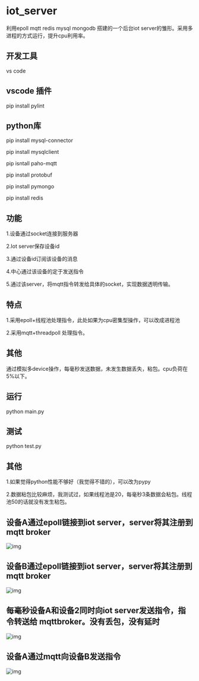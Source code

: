 # iot_server
利用epoll mqtt redis mysql mongodb 搭建的一个后台iot server的雏形。采用多进程的方式运行，提升cpu利用率。

## 开发工具
vs code

## vscode 插件
pip install pylint

## python库
 pip install mysql-connector
 
 pip install mysqlclient
 
 pip isntall paho-mqtt
 
 pip install protobuf
 
 pip install pymongo
 
 pip install redis
 
 ## 功能
 1.设备通过socket连接到服务器
 
 2.Iot server保存设备id
 
 3.通过设备id订阅该设备的消息
 
 4.中心通过该设备的定于发送指令
 
 5.通过该server，将mqtt指令转发给具体的socket，实现数据透明传输。
 
 
 ## 特点
 1.采用epoll+线程池处理指令，此处如果为cpu密集型操作，可以改成进程池
 
 2.采用mqtt+threadpoll 处理指令。
 
 ## 其他
 通过模拟多device操作，每毫秒发送数据，未发生数据丢失，粘包。cpu负荷在5%以下。
 
 ## 运行
 python main.py
 
 ## 测试
 python test.py
 
 ## 其他
 1.如果觉得python性能不够好（我觉得不错的），可以改为pypy
 
 2.数据粘包比较麻烦，我测试过，如果线程池是20，每毫秒3条数据会粘包。线程池50的话就没有发生粘包。
 
 ## 设备A通过epoll链接到iot server，server将其注册到mqtt broker
 ![img](img/1.jpg)
 
  ## 设备B通过epoll链接到iot server，server将其注册到mqtt broker
 ![img](img/2.jpg)
 
  ## 每毫秒设备A和设备2同时向iot server发送指令，指令转送给 mqttbroker。没有丢包，没有延时
 ![img](img/3.jpg)
 
   ## 设备A通过mqtt向设备B发送指令
 ![img](img/4.jpg)
